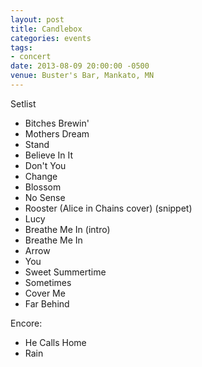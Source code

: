 ```yaml
---
layout: post
title: Candlebox
categories: events
tags:
- concert
date: 2013-08-09 20:00:00 -0500
venue: Buster's Bar, Mankato, MN
---
```


Setlist

- Bitches Brewin'
- Mothers Dream
- Stand
- Believe In It
- Don't You
- Change
- Blossom
- No Sense
- Rooster (Alice in Chains cover) (snippet)
- Lucy
- Breathe Me In (intro)
- Breathe Me In
- Arrow
- You
- Sweet Summertime
- Sometimes
- Cover Me
- Far Behind

Encore:

- He Calls Home
- Rain

[setlist]: http://www.setlist.fm/setlist/candlebox/2013/busters-night-club-and-restaurant-mankato-mn-63c4562b.html
